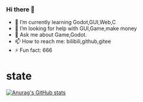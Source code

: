 ### Hi there 👋

<!--
**2439905184/2439905184** is a ✨ _special_ ✨ repository because its `README.md` (this file) appears on your GitHub profile.

Here are some ideas to get you started:
-->
<!-- 🔭 I’m currently working on ... -->
- 🌱 I’m currently learning Godot,GUI,Web,C
- 🤔 I’m looking for help with GUI,Game,make money
- 💬 Ask me about Game,Godot.
- 📫 How to reach me: bilibili,github,gitee
- ⚡ Fun fact: 666
# state
[![Anurag's GitHub stats](https://github-readme-stats.vercel.app/api?username=2439905184)](https://github.com/anuraghazra/github-readme-stats)
